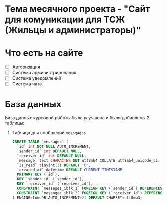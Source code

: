# Тема месячного проекта - "Сайт для комуникации для ТСЖ (Жильцы и администраторы)"

# Что есть на сайте 
- [ ] Авторизация
- [ ] Система администрирования
- [ ] Система уведомлений
- [ ] Система чата

# База данных
База данных курсовой работы была улучшена и были добавлены 2 таблицы:
1. Таблица для сообщений ```messgages```
   ```sql
   CREATE TABLE `messages` (
     `id` int NOT NULL AUTO_INCREMENT,
     `sender_id` int DEFAULT NULL,
     `receiver_id` int DEFAULT NULL,
     `message` text CHARACTER SET utf8mb4 COLLATE utf8mb4_unicode_ci,
     `is_read` tinyint(1) DEFAULT '0',
     `created_at` datetime DEFAULT CURRENT_TIMESTAMP,
     PRIMARY KEY (`id`),
     KEY `sender_id` (`sender_id`),
     KEY `receiver_id` (`receiver_id`),
     CONSTRAINT `messages_ibfk_1` FOREIGN KEY (`sender_id`) REFERENCES `residents` (`id`),
     CONSTRAINT `messages_ibfk_2` FOREIGN KEY (`receiver_id`) REFERENCES `residents` (`id`)
   ) ENGINE=InnoDB AUTO_INCREMENT=21 DEFAULT CHARSET=utf8mb3;
```
